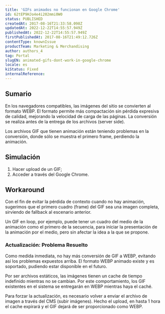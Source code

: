 ```yaml
---
title: 'GIFs animados no funcionan en Google Chrome'
id: 62tEP9HJo4e4i202mmi0W0
status: PUBLISHED
createdAt: 2017-08-16T21:33:58.098Z
updatedAt: 2022-12-22T14:55:57.949Z
publishedAt: 2022-12-22T14:55:57.949Z
firstPublishedAt: 2017-08-16T21:49:12.726Z
contentType: knownIssue
productTeam: Marketing & Merchandising
author: authors_4
tag: Portal
slugEN: animated-gifs-dont-work-in-google-chrome
locale: es
kiStatus: Fixed
internalReference: 
---
```


## Sumario

En los navegadores compatibles, las imágenes del sitio se convierten al formato WEBP. El formato permite más compactación sin pérdida expresiva de calidad, mejorando la velocidad de carga de las páginas. La conversión se realiza antes de la entrega de los archivos (server side).

Los archivos GIF que tienen animación están teniendo problemas en la conversión, donde sólo se muestra el primero frame, perdiendo la animación.

## Simulación

1. Hacer upload de un GIF;
2. Acceder a través del Google Chrome.

## Workaround

Con el fin de evitar la pérdida de contexto cuando no hay animación, sugerimos que el primero cuadro (frame) del GIF sea una imagen completa, sirviendo de fallback al escenario anterior.

Un GIF en loop, por ejemplo, puede tener un cuadro del medio de la animación como el primero de la secuencia, para iniciar la presentación de la animación por el medio, pero sin afectar la idea a la que se propone.

### Actualización: Problema Resuelto

Como medida inmediata, no hay más conversión de GIF a WEBP, evitando así los problemas expuestos arriba. El formato WEBP animado existe y es soportado, pudiendo estar disponible en el futuro.

Por ser archivos estáticos, las imágenes tienen un cache de tiempo indefinido mientras no se cambian. Por este comportamiento, los GIF existentes en el sistema se entregarán en WEBP mientras haya el caché.

Para forzar la actualización, es necesario volver a enviar el archivo de imagen a través del CMS (subir imágenes). Hecho el upload, en hasta 1 hora el cache expirará y el GIF dejará de ser proporcionado como WEBP.

